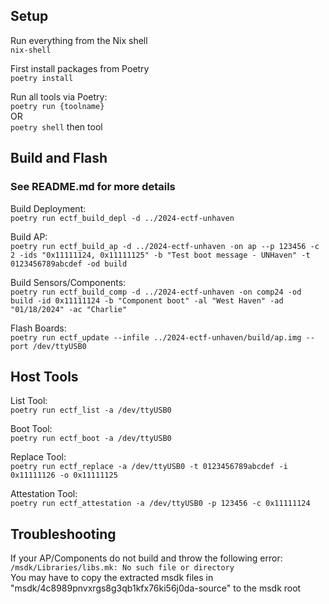 ## Setup
Run everything from the Nix shell\
`nix-shell`

First install packages from Poetry\
`poetry install`

Run all tools via Poetry:\
`poetry run {toolname}` \
OR\
`poetry shell` then tool

## Build and Flash
### See README.md for more details

Build Deployment:\
`poetry run ectf_build_depl -d ../2024-ectf-unhaven`

Build AP:\
`poetry run ectf_build_ap -d ../2024-ectf-unhaven -on ap --p 123456 -c 2 -ids "0x11111124, 0x11111125" -b "Test boot message - UNHaven" -t 0123456789abcdef -od build`

Build Sensors/Components:\
`poetry run ectf_build_comp -d ../2024-ectf-unhaven -on comp24 -od build -id 0x11111124 -b "Component boot" -al "West Haven" -ad "01/18/2024" -ac "Charlie"`

Flash Boards:\
`poetry run ectf_update --infile ../2024-ectf-unhaven/build/ap.img --port /dev/ttyUSB0`

## Host Tools
List Tool:\
`poetry run ectf_list -a /dev/ttyUSB0`

Boot Tool:\
`poetry run ectf_boot -a /dev/ttyUSB0`

Replace Tool:\
`poetry run ectf_replace -a /dev/ttyUSB0 -t 0123456789abcdef -i 0x11111126 -o 0x11111125`

Attestation Tool:\
`poetry run ectf_attestation -a /dev/ttyUSB0 -p 123456 -c 0x11111124`


## Troubleshooting
If your AP/Components do not build and throw the following error:
`/msdk/Libraries/libs.mk: No such file or directory`\
You may have to copy the extracted msdk files in "msdk/4c8989pnvxrgs8g3qb1kfx76ki56j0da-source" to the msdk root

